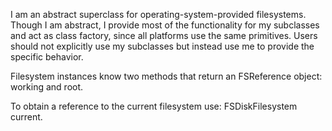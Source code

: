I am an abstract superclass for operating-system-provided filesystems. Though I am abstract, I provide most of the functionality for my subclasses and act as class factory, since all platforms use the same primitives. Users should not explicitly use my subclasses but instead use me to provide the specific behavior.

Filesystem instances know two methods that return an FSReference object: working and root.

To obtain a reference to the current filesystem use: 
 	FSDiskFilesystem current.
